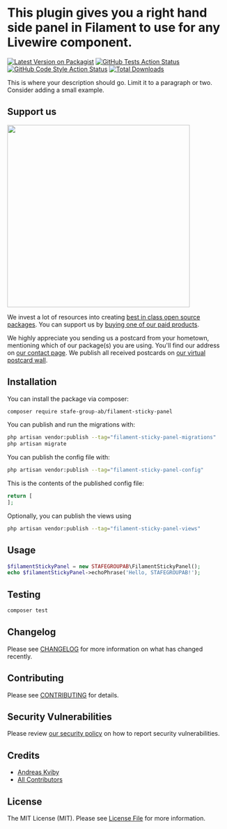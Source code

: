 # This plugin gives you a right hand side panel in Filament to use for any Livewire component.

[![Latest Version on Packagist](https://img.shields.io/packagist/v/stafe-group-ab/filament-sticky-panel.svg?style=flat-square)](https://packagist.org/packages/stafe-group-ab/filament-sticky-panel)
[![GitHub Tests Action Status](https://img.shields.io/github/workflow/status/stafe-group-ab/filament-sticky-panel/run-tests?label=tests)](https://github.com/stafe-group-ab/filament-sticky-panel/actions?query=workflow%3Arun-tests+branch%3Amain)
[![GitHub Code Style Action Status](https://img.shields.io/github/workflow/status/stafe-group-ab/filament-sticky-panel/Fix%20PHP%20code%20style%20issues?label=code%20style)](https://github.com/stafe-group-ab/filament-sticky-panel/actions?query=workflow%3A"Fix+PHP+code+style+issues"+branch%3Amain)
[![Total Downloads](https://img.shields.io/packagist/dt/stafe-group-ab/filament-sticky-panel.svg?style=flat-square)](https://packagist.org/packages/stafe-group-ab/filament-sticky-panel)

This is where your description should go. Limit it to a paragraph or two. Consider adding a small example.

## Support us

[<img src="https://github-ads.s3.eu-central-1.amazonaws.com/filament-sticky-panel.jpg?t=1" width="419px" />](https://spatie.be/github-ad-click/filament-sticky-panel)

We invest a lot of resources into creating [best in class open source packages](https://spatie.be/open-source). You can support us by [buying one of our paid products](https://spatie.be/open-source/support-us).

We highly appreciate you sending us a postcard from your hometown, mentioning which of our package(s) you are using. You'll find our address on [our contact page](https://spatie.be/about-us). We publish all received postcards on [our virtual postcard wall](https://spatie.be/open-source/postcards).

## Installation

You can install the package via composer:

```bash
composer require stafe-group-ab/filament-sticky-panel
```

You can publish and run the migrations with:

```bash
php artisan vendor:publish --tag="filament-sticky-panel-migrations"
php artisan migrate
```

You can publish the config file with:

```bash
php artisan vendor:publish --tag="filament-sticky-panel-config"
```

This is the contents of the published config file:

```php
return [
];
```

Optionally, you can publish the views using

```bash
php artisan vendor:publish --tag="filament-sticky-panel-views"
```

## Usage

```php
$filamentStickyPanel = new STAFEGROUPAB\FilamentStickyPanel();
echo $filamentStickyPanel->echoPhrase('Hello, STAFEGROUPAB!');
```

## Testing

```bash
composer test
```

## Changelog

Please see [CHANGELOG](CHANGELOG.md) for more information on what has changed recently.

## Contributing

Please see [CONTRIBUTING](CONTRIBUTING.md) for details.

## Security Vulnerabilities

Please review [our security policy](../../security/policy) on how to report security vulnerabilities.

## Credits

- [Andreas Kviby](https://github.com/STAFE-GROUP-AB)
- [All Contributors](../../contributors)

## License

The MIT License (MIT). Please see [License File](LICENSE.md) for more information.
